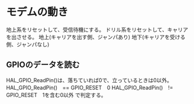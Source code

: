 # モデムの動き

地上系をリセットして、受信待機にする。
ドリル系をリセットして、キャリアを出させる。
地上(キャリアを出す側、ジャンパあり)
地下(キャリアを受ける側、ジャンパなし)

## GPIOのデータを読む

HAL_GPIO_ReadPin()は、落ちていれば0で、立っているときは0以外。
HAL_GPIO_ReadPin()　== GPIO_RESET　0
HAL_GPIO_ReadPin()　!= GPIO_RESET　1を含む0以外
で判定する。

